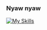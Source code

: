 ### Nyaw nyaw

[![My Skills](https://skillicons.dev/icons?i=linux,c,cpp,cs,lua,neovim,blender)](https://skillicons.dev)

<!--
**NyaDanilusNya/NyaDanilusNya** is a ✨ _special_ ✨ repository because its `README.md` (this file) appears on your GitHub profile.

Here are some ideas to get you started:

- 🔭 I’m currently working on ...
- 🌱 I’m currently learning ...
- 👯 I’m looking to collaborate on ...
- 🤔 I’m looking for help with ...
- 💬 Ask me about ...
- 📫 How to reach me: ...
- 😄 Pronouns: ...
- ⚡ Fun fact: ...
-->
